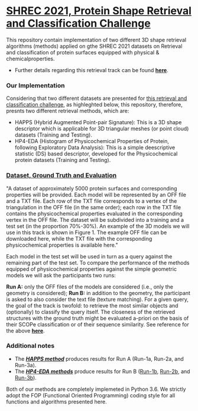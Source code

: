 # [SHREC 2021, Protein Shape Retrieval and Classification Challenge](http://shrec.ge.imati.cnr.it/shrec21_protein/)

This repository contain implementation  of two different 3D shape retrieval algorithms (methods) applied on gthe SHREC 2021 datasets on Retrieval and classification of protein surfaces equipped with physical & chemicalproperties.
* Further details regarding this retrieval track can be found **[here](http://shrec.ge.imati.cnr.it/shrec21_protein/)**.

### Our Implementation
Considering that two different datasets are presented for [this retrieval and classification challenge](http://shrec.ge.imati.cnr.it/shrec21_protein/), as highleghted below, this repository, therefore, presnts two different retrieval methods, which are:
* HAPPS (Hybrid Augmented Point-pair Signature): This is a 3D shape descriptor which is applicable for 3D triangular meshes (or point cloud) datasets (Training and Testing).
* HP4-EDA (Histogram of Physicochemical Properties of Protein, following Exploratory Data Analysis): This is a simple deescriptive statistic (DS) based descriptor, developed for the Physicochemical protein datasets (Training and Testing).

### [Dataset, Ground Truth and Evaluation](http://shrec.ge.imati.cnr.it/shrec21_protein/)
"A dataset of approximately 5000 protein surfaces and corresponding properties will be provided. Each model will be represented by an OFF file and a TXT file. Each row of the TXT file corresponds to a vertex of the triangulation in the OFF file (in the same order); each row in the TXT file contains the physicochemical properties evaluated in the corresponding vertex in the OFF file. The dataset will be subdivided into a training and a test set (in the proportion 70%-30%). An example of the 3D models we will use in this track is shown in Figure 1. The example OFF file can be downloaded here, while the TXT file with the corresponding physicochemical properties is available here."

Each model in the test set will be used in turn as a query against the remaining part of the test set. To compare the performance of the methods equipped of physicochemical properties against the simple geometric models we will ask the participants two runs:

**Run A:** only the OFF files of the models are considered (i.e., only the geometry is considered);
**Run B:** in addition to the geometry, the participant is asked to also consider the text file (texture matching).
For a given query, the goal of the track is twofold: to retrieve the most similar objects and (optionally) to classify the query itself. The closeness of the retrieved structures with the ground truth might be evaluated a-priori on the basis of their SCOPe classification or of their sequence similarity.
See reference for the above **[here](http://shrec.ge.imati.cnr.it/shrec21_protein/)**.

### Additional notes
- The ***[HAPPS method](https://github.com/KoksiHub/Methods-For-SHREC-2021-Protein-Retrieval-and-Classification-Datasets/blob/main/method%20HAPPS%20for%20Geometry%20Data/HAPPS_3Dretrievalmethod.py)*** produces results for Run A (Run-1a, Run-2a, and Run-3a).
- The ***[HP4-EDA methods](https://github.com/KoksiHub/Methods-For-SHREC-2021-Protein-Retrieval-and-Classification-Datasets/tree/main/method%20HP4-EDA%20for%20Chemical%20Data)*** produce results for Run B ([Run-1b](https://github.com/KoksiHub/Methods-For-SHREC-2021-Protein-Retrieval-and-Classification-Datasets/blob/main/method%20HP4-EDA%20for%20Chemical%20Data/HP4EDA_physicochemical_descriptorRun1b.py), [Run-2b](https://github.com/KoksiHub/Methods-For-SHREC-2021-Protein-Retrieval-and-Classification-Datasets/blob/main/method%20HP4-EDA%20for%20Chemical%20Data/HP4EDA_physicochemical_descriptorRun2b.py), and [Run-3b](https://github.com/KoksiHub/Methods-For-SHREC-2021-Protein-Retrieval-and-Classification-Datasets/blob/main/method%20HP4-EDA%20for%20Chemical%20Data/HP4EDA_physicochemical_descriptorRun3b.py.py)).

Both of our methods are completely implemeted in Python 3.6. We strictly adopt the FOP (Functional Oriented Programming) coding style for all functions and algorithms presented here.
